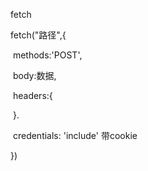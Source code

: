 fetch

fetch("路径",{

​	methods:'POST',

​	body:数据,

​	headers:{

​	}.

​	credentials: 'include'   带cookie

})